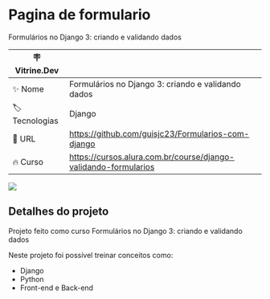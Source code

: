 # Pagina de formulario

Formulários no Django 3: criando e validando dados

| :placard: Vitrine.Dev |     |
| -------------  | --- |
| :sparkles: Nome        | Formulários no Django 3: criando e validando dados
| :label: Tecnologias | Django
| :rocket: URL        | https://github.com/guisjc23/Formularios-com-django
| :fire: Curso     | https://cursos.alura.com.br/course/django-validando-formularios

<!-- Inserir imagem com a #vitrinedev ao final do link -->
![](https://cdn-icons-png.flaticon.com/512/3447/3447545.png#vitrinedev)

## Detalhes do projeto

Projeto feito como curso Formulários no Django 3: criando e validando dados

Neste projeto foi possível treinar conceitos como:

- Django
- Python
- Front-end e Back-end
